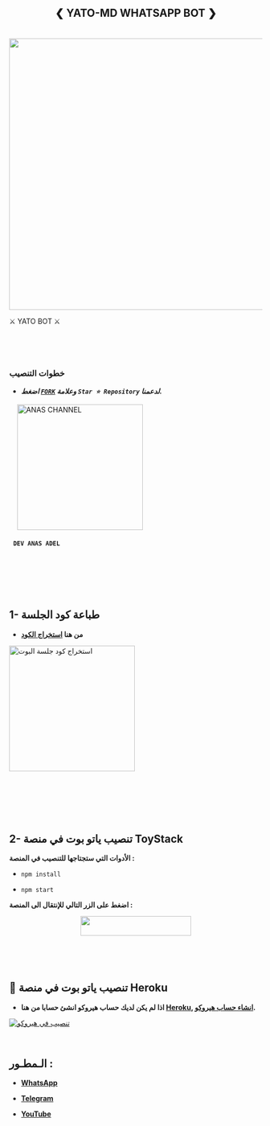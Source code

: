 
## <p align="center">❮ YATO-MD WHATSAPP BOT ❯
<br>

<img src="https://telegra.ph/file/2a11f16d6e7efdbfd8a34.jpg" width="540" height="540" />
</p>         ⚔ YATO BOT ⚔
‌
‌

‌
‌

‌
### خطوات التنصيب
   - ***اضغط [`FORK`](https://github.com/desanaskeb/YATO-BOT-MD/fork) وعلامة `Star ⭐ Repository` لدعمنا.***

     

</p>
‌
‌
‌
‌
<a href="/"><img src="https://img.shields.io/badge/ANAS%20MODS-red" alt="ANAS CHANNEL" width="250"></a>

‌
‌
**`DEV ANAS ADEL`**

‌

‌

‌
## 1- طباعة كود الجلسة

- **من هنا  [استخراج الكود](https://replit.com/@bobiztestbot/bobiza-qrcode/)**

<a href="https://replit.com/@bobiztestbot/bobiza-qrcode"><img src="https://img.shields.io/badge/SESSION%20ID-PAIR%20CODE-red" alt="استخراج كود جلسة البوت" width="250"></a>

‌

‌




‌
## 2- تنصيب ياتو بوت في منصة ToyStack

**الأدوات التي ستجتاجها للتنصيب في المنصة :**

- `npm install`

- `npm start`


**اضغط على الزر التالي للإنتقال الى المنصة :**


<p align="center"><a href="https://toystack.ai"> <img src="https://img.shields.io/badge/Toystack%20Account-blue?style=for-the-badge&logo=Toystack" width="220" height="38.45"/></a></p>
‌






‌
## 📌 تنصيب ياتو بوت في منصة Heroku

   - **اذا لم يكن لديك حساب هيروكو انشئ حسابا من هنا [Heroku](https://signup.heroku.com/), [انشاء حساب هيروكو](https://signup.heroku.com/).**

 [![تنصيب في هيروكو](https://www.herokucdn.com/deploy/button.svg)](https://dashboard.heroku.com/new?button-url=https%3A%2F%2Fgithub.com%2Fpurnapurna2007%2FSend2%3Ftab%3Dreadme-ov-file&template=https://github.com/desanaskeb/YATO-BOT-MD)



   </details>
</P>




‌

## الـمطـور :
- [**WhatsApp**](https://wa.me/967736249487)

- [**Telegram**](https://t.me/J_8_D)

- [**YouTube**](https://www.youtube.com/@alkaser_0_0)

